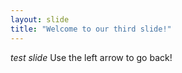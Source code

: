 ```yaml
---
layout: slide
title: "Welcome to our third slide!"
---
```

*test slide*
Use the left arrow to go back!
